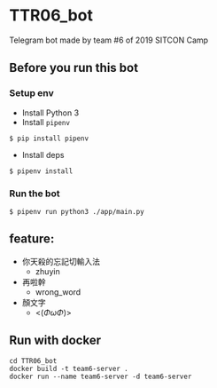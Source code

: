 # TTR06_bot
Telegram bot made by team #6 of 2019 SITCON Camp

## Before you run this bot

### Setup env

* Install Python 3
* Install `pipenv`
```
$ pip install pipenv
```
* Install deps
```
$ pipenv install
```

### Run the bot

```
$ pipenv run python3 ./app/main.py
```

## feature:
- 你天殺的忘記切輸入法
  - zhuyin
- 再啦幹
  - wrong_word
- 顏文字
  - <(*ΦωΦ*)>

## Run with docker
```
cd TTR06_bot
docker build -t team6-server .
docker run --name team6-server -d team6-server
```
